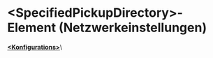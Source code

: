 # <a name="specifiedpickupdirectory-element-network-settings"></a>\<SpecifiedPickupDirectory>-Element (Netzwerkeinstellungen)
  
[**\<Konfigurations>**](../configuration-element.md)\
